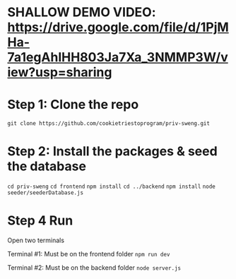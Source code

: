 
# SHALLOW DEMO VIDEO: https://drive.google.com/file/d/1PjMHa-7a1egAhlHH803Ja7Xa_3NMMP3W/view?usp=sharing


# Step 1: Clone the repo

`git clone https://github.com/cookietriestoprogram/priv-sweng.git`

# Step 2: Install the packages & seed the database
`cd priv-sweng`
`cd frontend`
`npm install`
`cd ../backend`
`npm install`
`node seeder/seederDatabase.js`

# Step 4 Run
Open two terminals

Terminal #1: Must be on the frontend folder
`npm run dev`

Terminal #2: Must be on the backend folder
`node server.js`

